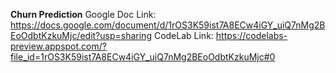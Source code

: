 **Churn Prediction**
Google Doc Link: https://docs.google.com/document/d/1rOS3K59ist7A8ECw4iGY_uiQ7nMg2BEoOdbtKzkuMjc/edit?usp=sharing
CodeLab Link: https://codelabs-preview.appspot.com/?file_id=1rOS3K59ist7A8ECw4iGY_uiQ7nMg2BEoOdbtKzkuMjc#0
